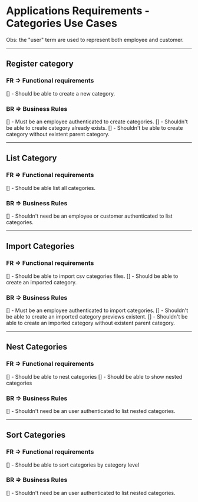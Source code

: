 # Applications Requirements - Categories Use Cases
Obs: the "user" term are used to represent both employee and customer.

--------------------------------------------------------------------------------

## Register category

### **FR** => Functional requirements
[] - Should be able to create a new category.

### **BR** => Business Rules
[] - Must be an employee authenticated to create categories.
[] - Shouldn't be able to create category already exists.
[] - Shouldn't be able to create category without existent parent category.

--------------------------------------------------------------------------------

## List Category

### **FR** => Functional requirements
[] - Should be able list all categories.

### **BR** => Business Rules
[] - Shouldn't need be an employee or customer authenticated to list categories.

--------------------------------------------------------------------------------

## Import Categories

### **FR** => Functional requirements
[] - Should be able to import csv categories files.
[] - Should be able to create an imported category.

### **BR** => Business Rules
[] - Must be an employee authenticated to import categories.
[] - Shouldn't be able to create an imported category previews existent.
[] - Shouldn't be able to create an imported category without existent parent category.

--------------------------------------------------------------------------------

## Nest Categories

### **FR** => Functional requirements
[] - Should be able to nest categories
[] - Should be able to show nested categories

### **BR** => Business Rules
[] - Shouldn't need be an user authenticated to list nested categories.


--------------------------------------------------------------------------------

## Sort Categories

### **FR** => Functional requirements
[] - Should be able to sort categories by category level

### **BR** => Business Rules
[] - Shouldn't need be an user authenticated to list nested categories.